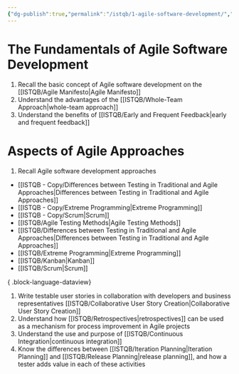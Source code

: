 ```yaml
---
{"dg-publish":true,"permalink":"/istqb/1-agile-software-development/","tags":["agile-tester"]}
---
```


# The Fundamentals of Agile Software Development
1. Recall the basic concept of Agile software development on the [[ISTQB/Agile Manifesto\|Agile Manifesto]]
2. Understand the advantages of the [[ISTQB/Whole-Team Approach\|whole-team approach]]
3. Understand the benefits of [[ISTQB/Early and Frequent Feedback\|early and frequent feedback]]
# Aspects of Agile Approaches
1. Recall Agile software development approaches 
- [[ISTQB - Copy/Differences between Testing in Traditional and Agile Approaches\|Differences between Testing in Traditional and Agile Approaches]]
- [[ISTQB - Copy/Extreme Programming\|Extreme Programming]]
- [[ISTQB - Copy/Scrum\|Scrum]]
- [[ISTQB/Agile Testing Methods\|Agile Testing Methods]]
- [[ISTQB/Differences between Testing in Traditional and Agile Approaches\|Differences between Testing in Traditional and Agile Approaches]]
- [[ISTQB/Extreme Programming\|Extreme Programming]]
- [[ISTQB/Kanban\|Kanban]]
- [[ISTQB/Scrum\|Scrum]]

{ .block-language-dataview}
1. Write testable user stories in collaboration with developers and business representatives [[ISTQB/Collaborative User Story Creation\|Collaborative User Story Creation]]
2. Understand how [[ISTQB/Retrospectives\|retrospectives]] can be used as a mechanism for process improvement in Agile projects
3. Understand the use and purpose of [[ISTQB/Continuous Integration\|continuous integration]]
4. Know the differences between [[ISTQB/Iteration Planning\|Iteration Planning]] and [[ISTQB/Release Planning\|release planning]], and how a tester adds value in each of these activities